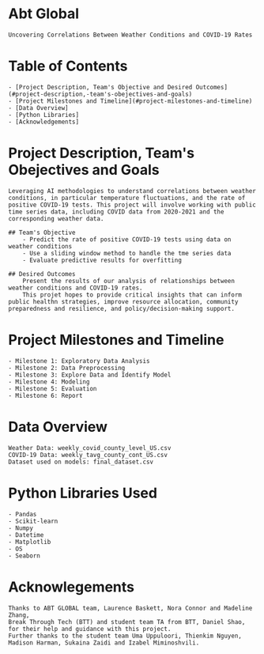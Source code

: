 # Abt Global 
    Uncovering Correlations Between Weather Conditions and COVID-19 Rates

# Table of Contents
    - [Project Description, Team's Objective and Desired Outcomes](#project-description,-team's-obejectives-and-goals)
    - [Project Milestones and Timeline](#project-milestones-and-timeline)
    - [Data Overview] 
    - [Python Libraries]
    - [Acknowledgements]

# Project Description, Team's Obejectives and Goals
    Leveraging AI methodologies to understand correlations between weather conditions, in particular temperature fluctuations, and the rate of positive COVID-19 tests. This project will involve working with public time series data, including COVID data from 2020-2021 and the corresponding weather data.

    ## Team's Objective 
        - Predict the rate of positive COVID-19 tests using data on weather conditions
        - Use a sliding window method to handle the tme series data
        - Evaluate predictive results for overfitting

    ## Desired Outcomes
        Present the results of our analysis of relationships between weather conditions and COVID-19 rates.
        This projet hopes to provide critical insights that can inform public healthn strategies, improve resource allocation, community preparedness and resilience, and policy/decision-making support.

# Project Milestones and Timeline 
    - Milestone 1: Exploratory Data Analysis
    - Milestone 2: Data Preprocessing
    - Milestone 3: Explore Data and Identify Model
    - Milestone 4: Modeling
    - Milestone 5: Evaluation
    - Milestone 6: Report

# Data Overview
    Weather Data: weekly_covid_county_level_US.csv
    COVID-19 Data: weekly_tavg_county_cont_US.csv
    Dataset used on models: final_dataset.csv

# Python Libraries Used
    - Pandas
    - Scikit-learn
    - Numpy
    - Datetime
    - Matplotlib
    - OS
    - Seaborn

# Acknowlegements
    Thanks to ABT GLOBAL team, Laurence Baskett, Nora Connor and Madeline Zhang, 
    Break Through Tech (BTT) and student team TA from BTT, Daniel Shao, for their help and guidance with this project. 
    Further thanks to the student team Uma Uppuloori, Thienkim Nguyen, Madison Harman, Sukaina Zaidi and Izabel Miminoshvili.